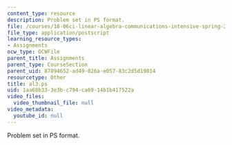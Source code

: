 ```yaml
---
content_type: resource
description: Problem set in PS format.
file: /courses/18-06ci-linear-algebra-communications-intensive-spring-2004/1aa68b333e3bc794ca6914b1b417522a_al3.ps
file_type: application/postscript
learning_resource_types:
- Assignments
ocw_type: OCWFile
parent_title: Assignments
parent_type: CourseSection
parent_uid: 87094652-ad49-026a-e057-83c2d5d19014
resourcetype: Other
title: al3.ps
uid: 1aa68b33-3e3b-c794-ca69-14b1b417522a
video_files:
  video_thumbnail_file: null
video_metadata:
  youtube_id: null
---
```

Problem set in PS format.

